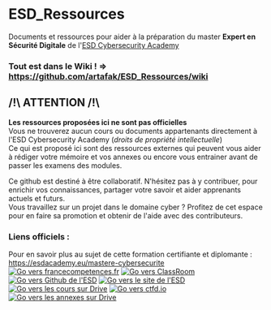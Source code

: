 # ESD_Ressources
Documents et ressources pour aider à la préparation du master **Expert en Sécurité Digitale** de l'[ESD Cybersecurity Academy](https://esdacademy.eu)  
### Tout est dans le Wiki ! => https://github.com/artafak/ESD_Ressources/wiki

## /!\ ATTENTION /!\
**Les ressources proposées ici ne sont pas officielles**  
Vous ne trouverez aucun cours ou documents appartenants directement à l'ESD Cybersecurity Academy (_droits de propriété intellectuelle_)  
Ce qui est proposé ici sont des ressources externes qui peuvent vous aider à rédiger votre mémoire et vos annexes ou encore vous entrainer avant de passer les examens des modules. 

Ce github est destiné à être collaboratif. N'hésitez pas à y contribuer, pour enrichir vos connaissances, partager votre savoir et aider apprenants actuels et futurs.  
Vous travaillez sur un projet dans le domaine cyber ? Profitez de cet espace pour en faire sa promotion et obtenir de l'aide avec des contributeurs.  


### Liens officiels :
Pour en savoir plus au sujet de cette formation certifiante et diplomante : https://esdacademy.eu/mastere-cybersecurite        
[![Go vers francecompetences.fr](https://i.ibb.co/GC5GPSV/01-rncp.png)](https://www.francecompetences.fr/recherche/rncp/36399/)  [![Go vers ClassRoom](https://i.ibb.co/thpJK4F/02-classroom.png)](https://classroom.google.com/u/1/h)   [![Go vers Github de l'ESD](https://i.ibb.co/G9xB5zv/03-gitesd.png)](https://github.com/ESD-academy)   [![Go vers le site de l'ESD](https://i.ibb.co/XxD3hJt/04-siteesd.png)](https://esdacademy.eu/)    [![Go vers les cours sur Drive](https://i.ibb.co/K9hk2Dc/05-cours2.png)](https://drive.google.com/drive/folders/1cr5jh7u5K2mfQHZEhIug_KA5ptHZR74V?usp=drive_link)   [![Go vers ctfd.io](https://i.ibb.co/ZH0CYcn/06-ctfesd.png)](https://esd.ctfd.io/)     [![Go vers les annexes sur Drive](https://i.ibb.co/Gd7HRVZ/07-annexes.png)](https://drive.google.com/drive/folders/1j2bD0UXiocaFXUFdHvSxu3YecQcli7P7?usp=drive_link)



